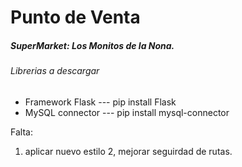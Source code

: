 ﻿# Punto de Venta
##### SuperMarket: Los Monitos de la Nona.


###### Librerias a descargar
- Framework Flask --- pip install Flask
- MySQL connector --- pip install mysql-connector

Falta:
1. aplicar nuevo estilo
2, mejorar seguirdad de rutas.
